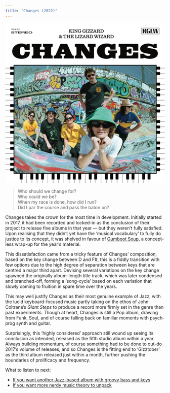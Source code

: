 ```yaml
---
title: "Changes (2022)"
---
```


![album cover for Changes](./cover.jpg)

> Who should we change for?  
> Who could we be?  
> When my race is done, how did I run?  
> Did I par the course and pass the baton on?

Changes takes the crown for the most time in development. Initially started in 2017, it had been recorded and locked-in as the conclusion of their project to release five albums in that year — but they weren’t fully satisfied. Upon realising that they didn’t yet have the ‘musical vocabulary’ to fully do justice to its concept, it was shelved in favour of [Gumboot Soup](./gumboot-soup), a concept-less wrap-up for the year’s material.

This dissatisfaction came from a tricky feature of Changes’ composition, based on the key change between D and F#, this is a fiddly transition with few options due to the high degree of separation between keys that are centred a major third apart. Devising several variations on the key change spawned the originally album-length title track, which was later condensed and branched-off, forming a ‘song-cycle’ based on each variation that slowly coming to fruition in spare time over the years.

This may well justify Changes as their most genuine example of Jazz, with the lucid keyboard-focused music partly taking on the ethos of John Coltrane’s _Giant Steps_ to produce a record more firmly set in the genre than past experiments. Though at heart, Changes is still a Pop album, drawing from Funk, Soul, and of course falling back on familiar moments with psych-prog synth and guitar.

Surprisingly, this ‘highly considered’ approach still wound up seeing its conclusion as intended, released as the fifth studio album within a year. Always building momentum, of course something had to be done to out-do 2017’s volume of releases, and so Changes is the fitting end to ‘Gizztober’ as the third album released just within a month, further pushing the boundaries of prolificacy and frequency.

What to listen to next:

*   [If you want another Jazz-based album with groovy bass and keys](./sketches-of-brunswick-east)
*   [If you want more nerdy music theory to unpack](./polygondwanaland)
